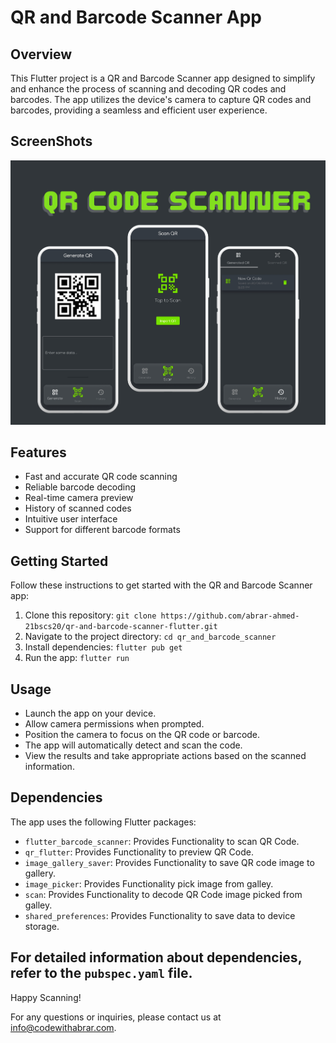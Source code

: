 # QR and Barcode Scanner App

## Overview

This Flutter project is a QR and Barcode Scanner app designed to simplify and enhance the process of scanning and decoding QR codes and barcodes. 
The app utilizes the device's camera to capture QR codes and barcodes, providing a seamless and efficient user experience.

## ScreenShots
<div align="center">
  <img src="/Preview/QR_Code_Scanner_App.png" alt="Screenshot 1" title="Screenshot of Main UI"/>
</div>

## Features

- Fast and accurate QR code scanning
- Reliable barcode decoding
- Real-time camera preview
- History of scanned codes
- Intuitive user interface
- Support for different barcode formats

## Getting Started

Follow these instructions to get started with the QR and Barcode Scanner app:

1. Clone this repository: `git clone https://github.com/abrar-ahmed-21bscs20/qr-and-barcode-scanner-flutter.git`
2. Navigate to the project directory: `cd qr_and_barcode_scanner`
3. Install dependencies: `flutter pub get`
4. Run the app: `flutter run`

## Usage

- Launch the app on your device.
- Allow camera permissions when prompted.
- Position the camera to focus on the QR code or barcode.
- The app will automatically detect and scan the code.
- View the results and take appropriate actions based on the scanned information.

## Dependencies

The app uses the following Flutter packages:

- `flutter_barcode_scanner`: Provides Functionality to scan QR Code.
- `qr_flutter`: Provides Functionality to preview QR Code.
- `image_gallery_saver`: Provides Functionality to save QR code image to gallery.
- `image_picker`: Provides Functionality pick image from galley.
- `scan`: Provides Functionality to decode QR Code image picked from galley.
- `shared_preferences`: Provides Functionality to save data to device storage.

For detailed information about dependencies, refer to the `pubspec.yaml` file.
---

Happy Scanning!

For any questions or inquiries, please contact us at info@codewithabrar.com.

